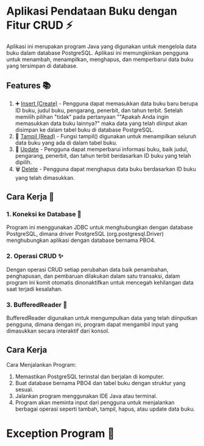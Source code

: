 # Aplikasi Pendataan Buku dengan Fitur CRUD ⚡
Aplikasi ini merupakan program Java yang digunakan untuk mengelola data buku dalam database PostgreSQL. Aplikasi ini memungkinkan pengguna untuk menambah, menampilkan, menghapus, dan memperbarui data buku yang tersimpan di database.
## Features 📚
1. ➕ [Insert (Create)](https://github.com/Ifaa513/PBO4CRUD/blob/main/Tugas4.java) - Pengguna dapat memasukkan data buku baru berupa ID buku, judul buku, pengarang, penerbit, dan tahun terbit. Setelah memilih pilihan "tidak" pada pertanyaan ""Apakah Anda ingin memasukkan data buku lainnya?" maka data yang telah diinput akan disimpan ke dalam tabel buku di database PostgreSQL.
2. 🔎 [Tampil (Read)](https://github.com/Ifaa513/PBO4CRUD/blob/main/Tugas4.java) - Fungsi tampil() digunakan untuk menampilkan seluruh data buku yang ada di dalam tabel buku.
3. 🔄 [Update](https://github.com/Ifaa513/PBO4CRUD/blob/main/Tugas4.java) - Pengguna dapat memperbarui informasi buku, baik judul, pengarang, penerbit, dan tahun terbit berdasarkan ID buku yang telah dipilih.
4. 🗑️ [Delete](https://github.com/Ifaa513/PBO4CRUD/blob/main/Tugas4.java) - Pengguna dapat menghapus data buku berdasarkan ID buku yang telah dimasukkan.
## Cara Kerja 🤖
### 1. Koneksi ke Database 🔗
Program ini menggunakan JDBC untuk menghubungkan dengan database PostgreSQL, dimana driver PostgreSQL (org.postgresql.Driver) menghubungkan aplikasi dengan database bernama PBO4.
### 2. Operasi CRUD ✨
Dengan operasi CRUD setiap perubahan data baik penambahan, penghapusan, dan pembaruan dilakukan dalam satu transaksi, dalam program ini komit otomatis dinonaktifkan untuk mencegah kehilangan data saat terjadi kesalahan.
### 3. BufferedReader 👀
BufferedReader digunakan untuk mengumpulkan data yang telah diinputkan pengguna, dimana dengan ini, program dapat mengambil input yang dimasukkan secara interaktif dari konsol.
## Cara Kerja
Cara Menjalankan Program:
1. Memastikan PostgreSQL terinstal dan berjalan di komputer.
2. Buat database bernama PBO4 dan tabel buku dengan struktur yang sesuai.
3. Jalankan program menggunakan IDE Java atau terminal.
4. Program akan meminta input dari pengguna untuk menjalankan berbagai operasi seperti tambah, tampil, hapus, atau update data buku.

# Exception Program 🚀
